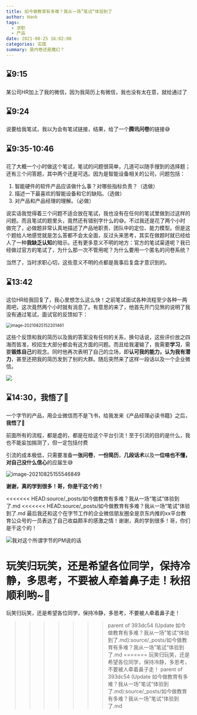 ```yaml
---
title: 如今做教育有多难？我从一场”笔试“体验到了
author: Hank
tags:
  - 求职
  - 产品
date: 2021-08-25 16:02:08
categories: 实践
summary: 是内卷还是魔幻？
---
```




## :hourglass:9:15

某公司HR加上了我的微信，因为我简历上有微信，我也没有太在意，就给通过了

## :hourglass:9:24 

说要给我笔试，我以为会有笔试链接，结果，给了一个**腾讯问卷**的链接:sweat_smile:

## :hourglass:9:35-10:46

花了大概一个小时做这个笔试，笔试的问题很简单，几道可以随手搜到的选择题；还有三个问答题，其中两个还是可选。因为是智能设备相关的公司，问题包括：

1. 智能硬件的软件产品应该做什么事？对哪些指标负责？（选做）
2. 描述一下最喜欢的智能设备和它的缺陷。（选做）
3. 对产品和产品经理的理解。（必做）

说实话我觉得着三个问题不适合放在笔试，我也没有在任何的笔试里做到过这样的问题。而且笔试的题里头，竟然还有错别字什么的😅。不过我还是花了两个小时做完了，必做题非常认真地描述了产品地职责、团队中的定位、能力模型。但是这个题给人地感觉就是怎么答都不会太全面，反过头来思考，其实在做题时就已经给人了一种**我缺乏认知**的暗示。还有更多意义不明的地方：官方的笔试渠道呢？我已经做过官方的笔试了，为什么那一次不管用呢？为什么要用一个匿名的问卷系统？

当然了，当时求职心切，这些意义不明的点都是我事后复盘才意识到的。

## :hourglass:13:42

这位HR给我回复了，我心里想怎么这么快！之前笔试面试各种流程至少各种一两周吧，这次竟然两个小时就有消息了。有意思的来了，他首先开门见煞的说明了我没有通过笔试，面试官的反馈如下：

<img src="C:/Users/76084/AppData/Roaming/Typora/typora-user-images/image-20210825152201461.png" alt="image-20210825152201461" style="zoom: 80%;" />

这些个反馈和我的简历以及我的答案没有任何的关系，换句话说，这些评价放之四海而皆准，校招生大部分都会有这方面的问题。而且给我灌输了，我需要**学习**，需要**锻炼自己**的观念。同时他再次表明了自己的立场，即**认可我的能力，认为我有潜力**，甚至还把我的简历发到了别的大群。随后突然来了这样一段话以及一个企业微信。

![](https://my-picbed.oss-cn-hangzhou.aliyuncs.com/20210825152433.png)

## :hourglass:14:30，我悟了👏

一个字节的产品，用企业微信而不是飞书，给我发来《产品经理必读书籍》之后，**我悟了👏**

前面所有的流程，都是虚的，都是在给这个平台引流！至于引流的目的是什么，我也不能妄加揣测了，但一定包括付费

引流的成本极低，只需要准备**一张问卷**，**一份简历**，**几段话术**以及**一位啥也不懂，对自己没什么信心**的应届生😅

![image-20210825155546849](https://my-picbed.oss-cn-hangzhou.aliyuncs.com/20210825155548.png)

**谢谢，真的学到很多！哥，你是干这个的！**

<<<<<<< HEAD:source/_posts/如今做教育有多难？我从一场“笔试”体验到了.md
<<<<<<< HEAD:source/_posts/如今做教育有多难？我从一场“笔试”体验到了.md
最后我还和这个在字节工作的企业微信朋友圈全是京东内推的xx平台教育公众号的一员表达了自己收益颇丰的感激之情！谢谢，真的学到很多！哥，你们是干这个的！

![我对这个所谓字节的PM说的话](https://my-picbed.oss-cn-hangzhou.aliyuncs.com/20210825162553.png)

玩笑归玩笑，还是希望各位同学，保持冷静，多思考，不要被人牵着鼻子走！秋招顺利哟~🥰
=======
玩笑归玩笑，还是希望各位同学，保持冷静，多思考，不要被人牵着鼻子走！
>>>>>>> parent of 393dc54 (Update 如今做教育有多难？我从一场”笔试“体验到了.md):source/_posts/如今做教育有多难？我从一场”笔试“体验到了.md
=======
玩笑归玩笑，还是希望各位同学，保持冷静，多思考，不要被人牵着鼻子走！
>>>>>>> parent of 393dc54 (Update 如今做教育有多难？我从一场”笔试“体验到了.md):source/_posts/如今做教育有多难？我从一场”笔试“体验到了.md

